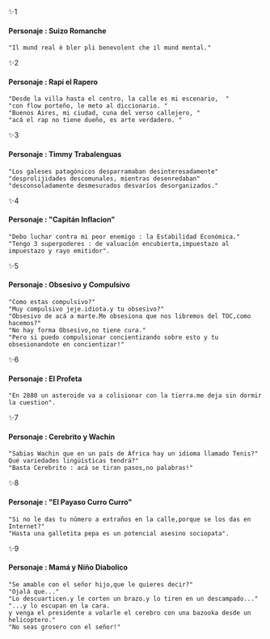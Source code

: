 ✨️1

#### Personaje : Suizo Romanche

```
"Il mund real è bler pli benevolent che il mund mental."
```

✨️2

#### Personaje : Rapi el Rapero

```
"Desde la villa hasta el centro, la calle es mi escenario,  "
"con flow porteño, le meto al diccionario. "
"Buenos Aires, mi ciudad, cuna del verso callejero, "
"acá el rap no tiene dueño, es arte verdadero. "
```

✨️3

#### Personaje : Timmy Trabalenguas

```
"Los galeses patagónicos desparramaban desinteresadamente" "desprolijidades descomunales, mientras desenredaban" "desconsoladamente desmesurados desvaríos desorganizados."
```

✨️4

#### Personaje : "Capitán Inflacion"

```
"Debo luchar contra mi peor enemigo : la Estabilidad Económica."
"Tengo 3 superpoderes : de valuación encubierta,impuestazo al impuestazo y rayo emitidor".
```

✨️5

#### Personaje : Obsesivo y Compulsivo

```
"Como estas compulsivo?"
"Muy compulsivo jeje.idiota.y tu obsesivo?"
"Obsesivo de acá a marte.Me obsesiona que nos libremos del TOC,como hacemos?"
"No hay forma Obsesivo,no tiene cura."
"Pero si puedo compulsionar concientizando sobre esto y tu obsesionandote en concientizar!"
```

✨️6

#### Personaje : El Profeta

```
"En 2880 un asteroide va a colisionar con la tierra.me deja sin dormir la cuestion".
```

✨️7

#### Personaje : Cerebrito y Wachin

```
"Sabias Wachin que en un país de África hay un idioma llamado Tenis?" Qué variedades lingüísticas tendrá?"
"Basta Cerebrito : acá se tiran pasos,no palabras!"
```

✨️8

#### Personaje : "El Payaso Curro Curro"

```
"Si no le das tu número a extraños en la calle,porque se los das en Internet?"
"Hasta una galletita pepa es un potencial asesino sociopata".
```

✨️9

#### Personaje : Mamá y Niño Diabolico

```
"Se amable con el señor hijo,que le quieres decir?"
"Ojalá que..."
"Lo descuarticen.y le corten un brazo.y lo tiren en un descampado..."
"...y lo escupan en la cara.
y venga el presidente a volarle el cerebro con una bazooka desde un helicoptero."
"No seas grosero con el señor!"
```